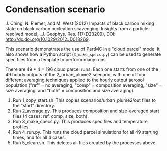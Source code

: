 
# Condensation scenario

J. Ching, N. Riemer, and M. West (2012) Impacts of black carbon mixing state on black carbon nucleation scavenging: Insights from a particle-resolved model, _J. Geophys. Res. 117(D23209), DOI: <http://dx.doi.org/10.1029/2012JD018269>.

This scenario demonstrates the use of PartMC in a "cloud parcel" mode. It also shows how a Python script (`3_make_specs.py`) can be used to generate spec files from a template to perform many runs.

There are 49 * 4 = 196 cloud parcel runs. Each one starts from one of the 49 hourly outputs of the 2_urban_plume2 scenario, with one of four different averaging techniques applied to the hourly output aerosol population ("ref" = no averaging, "comp" = composition averaging, "size" = size averaging, and "both" = composition and size averaging).

1. Run 1_copy_start.sh. This copies scenarios/urban_plume2/out files to the "start" directory.
2. Run 2_average.py. This produces composition and size-averaged start files (4 cases: ref, comp, size, both).
3. Run 3_make_specs.py. This produces spec files and temperature profiles.
4. Run 4_run.py. This runs the cloud parcel simulations for all 49 starting times, and for all 4 cases.
5. Run 5_clean.sh. This deletes all files created by the processes above.

